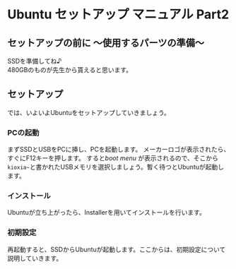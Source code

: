 # Ubuntu セットアップ マニュアル Part2

## セットアップの前に 〜使用するパーツの準備〜
SSDを準備してね♪<br>
480GBのものが先生から貰えると思います。

## セットアップ
では、いよいよUbuntuをセットアップしていきましょう。<br>

### PCの起動
まずSSDとUSBをPCに挿し、PCを起動します。
メーカーロゴが表示されたら、すぐにF12キーを押します。
すると*boot menu* が表示されるので、そこから`kioxia~`と書かれたUSBメモリを選択しましょう。暫く待つとUbuntuが起動します。

### インストール
Ubuntuが立ち上がったら、Installerを用いてインストールを行います。

### 初期設定
再起動すると、SSDからUbuntuが起動します。ここからは、初期設定について説明していきます。


